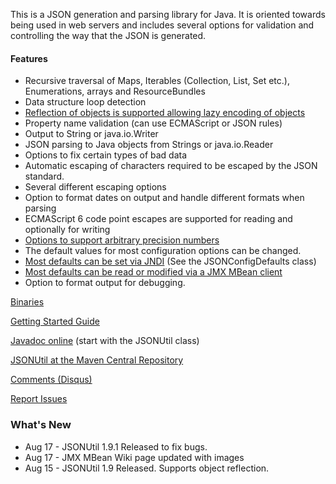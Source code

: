 
This is a JSON generation and parsing library for Java.  It is oriented
towards being used in web servers and includes several options for validation
and controlling the way that the JSON is generated.

#### Features
* Recursive traversal of Maps, Iterables (Collection, List, Set etc.), Enumerations, arrays and ResourceBundles
* Data structure loop detection
* [Reflection of objects is supported allowing lazy encoding of objects](https://github.com/billdavidson/JSONUtil/wiki/Using-Reflection-to-Encode-Objects-as-JSON)
* Property name validation (can use ECMAScript or JSON rules)
* Output to String or java.io.Writer
* JSON parsing to Java objects from Strings or java.io.Reader
* Options to fix certain types of bad data
* Automatic escaping of characters required to be escaped by the JSON standard.
* Several different escaping options
* Option to format dates on output and handle different formats when parsing
* ECMAScript 6 code point escapes are supported for reading and optionally for writing
* [Options to support arbitrary precision numbers](https://github.com/billdavidson/JSONUtil/wiki/Options-Which-Help-Support-Arbitrary-Precision-Arithmetic)
* The default values for most configuration options can be changed.
* [Most defaults can be set via JNDI](https://github.com/billdavidson/JSONUtil/wiki/Setting-Configuration-Defaults-Using-JNDI) (See the JSONConfigDefaults class)
* [Most defaults can be read or modified via a JMX MBean client](https://github.com/billdavidson/JSONUtil/wiki/Viewing-and-Modifying-Configuration-Defaults-Using-a-JMX-MBean-Client)
* Option to format output for debugging.

[Binaries](https://github.com/billdavidson/JSONUtil/releases)

[Getting Started Guide](https://github.com/billdavidson/JSONUtil/wiki/Getting-Started-Guide)

[Javadoc online](http://kopitubruk.org/JSONUtil/javadoc) (start with the JSONUtil class)

[JSONUtil at the Maven Central Repository](http://search.maven.org/#search%7Cgav%7C1%7Cg%3A%22org.kopitubruk.util%22%20AND%20a%3A%22JSONUtil%22)

[Comments (Disqus)](http://kopitubruk.org/JSONUtil/#comments)

[Report Issues](https://github.com/billdavidson/JSONUtil/issues)

### What's New
* Aug 17 - JSONUtil 1.9.1 Released to fix bugs.
* Aug 17 - JMX MBean Wiki page updated with images
* Aug 15 - JSONUtil 1.9 Released.  Supports object reflection.
